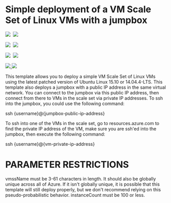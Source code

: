 # Simple deployment of a VM Scale Set of Linux VMs with a jumpbox

<IMG SRC="https://azbotstorage.blob.core.windows.net/badges/201-vmss-linux-jumpbox/PublicLastTestDate.svg" />&nbsp;
<IMG SRC="https://azbotstorage.blob.core.windows.net/badges/201-vmss-linux-jumpbox/PublicDeployment.svg" />&nbsp;

<IMG SRC="https://azbotstorage.blob.core.windows.net/badges/201-vmss-linux-jumpbox/FairfaxLastTestDate.svg" />&nbsp;
<IMG SRC="https://azbotstorage.blob.core.windows.net/badges/201-vmss-linux-jumpbox/FairfaxDeployment.svg" />&nbsp;

<IMG SRC="https://azbotstorage.blob.core.windows.net/badges/201-vmss-linux-jumpbox/BestPracticeResult.svg" />&nbsp;
<IMG SRC="https://azbotstorage.blob.core.windows.net/badges/201-vmss-linux-jumpbox/CredScanResult.svg" />&nbsp;

<a href="https://portal.azure.com/#create/Microsoft.Template/uri/https%3A%2F%2Fraw.githubusercontent.com%2FAzure%2Fazure-quickstart-templates%2Fmaster%2F201-vmss-linux-jumpbox%2Fazuredeploy.json" target="_blank">
    <img src="http://azuredeploy.net/deploybutton.png"/>
</a>
<a href="http://armviz.io/#/?load=https%3A%2F%2Fraw.githubusercontent.com%2FAzure%2Fazure-quickstart-templates%2Fmaster%2F201-vmss-linux-jumpbox%2Fazuredeploy.json" target="_blank">
    <img src="http://armviz.io/visualizebutton.png"/>
</a>

This template allows you to deploy a simple VM Scale Set of Linux VMs using the latest patched version of Ubuntu Linux 15.10 or 14.04.4-LTS. This template also deploys a jumpbox with a public IP address in the same virtual network. You can connect to the jumpbox via this public IP address, then connect from there to VMs in the scale set via private IP addresses. To ssh into the jumpbox, you could use the following command:

ssh {username}@{jumpbox-public-ip-address}

To ssh into one of the VMs in the scale set, go to resources.azure.com to find the private IP address of the VM, make sure you are ssh'ed into the jumpbox, then execute the following command:

ssh {username}@{vm-private-ip-address}

PARAMETER RESTRICTIONS
======================

vmssName must be 3-61 characters in length. It should also be globally unique across all of Azure. If it isn't globally unique, it is possible that this template will still deploy properly, but we don't recommend relying on this pseudo-probabilistic behavior.
instanceCount must be 100 or less.
